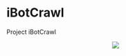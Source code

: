 # iBotCrawl
Project iBotCrawl <br />
<p align="center">
<img src='https://www.ibotcrawl.com/images/logo/1x/pMesa%20de%20trabajo%201mdpi.png'>
</p>
